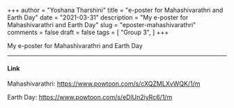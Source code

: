 +++
author = "Yoshana Tharshini"
title = "e-poster for Mahashivarathri and Earth Day"
date = "2021-03-31"
description = "My e-poster for Mahashivarathri and Earth Day"
slug = "eposter-mahashivarathri"
comments = false
draft = false
tags = [
    "Group 3",
]
+++

My e-poster for Mahashivarathri and Earth Day

---

#### Link

Mahashivarathri:
https://www.powtoon.com/s/cXQZMLXvWQK/1/m

Earth Day:
https://www.powtoon.com/s/eDlUn2iyRc6/1/m

